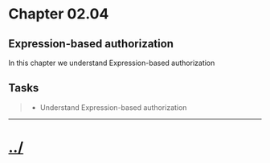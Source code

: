# Chapter 02.04

## Expression-based authorization
In this chapter we understand Expression-based authorization

## Tasks

> * Understand Expression-based authorization


---

# [../](../README.md)
